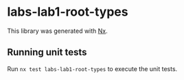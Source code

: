 # labs-lab1-root-types

This library was generated with [Nx](https://nx.dev).

## Running unit tests

Run `nx test labs-lab1-root-types` to execute the unit tests.
